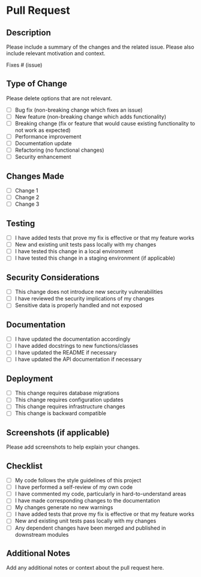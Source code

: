 # Pull Request

## Description
Please include a summary of the changes and the related issue. Please also include relevant motivation and context.

Fixes # (issue)

## Type of Change
Please delete options that are not relevant.

- [ ] Bug fix (non-breaking change which fixes an issue)
- [ ] New feature (non-breaking change which adds functionality)
- [ ] Breaking change (fix or feature that would cause existing functionality to not work as expected)
- [ ] Performance improvement
- [ ] Documentation update
- [ ] Refactoring (no functional changes)
- [ ] Security enhancement

## Changes Made
- [ ] Change 1
- [ ] Change 2
- [ ] Change 3

## Testing
- [ ] I have added tests that prove my fix is effective or that my feature works
- [ ] New and existing unit tests pass locally with my changes
- [ ] I have tested this change in a local environment
- [ ] I have tested this change in a staging environment (if applicable)

## Security Considerations
- [ ] This change does not introduce new security vulnerabilities
- [ ] I have reviewed the security implications of my changes
- [ ] Sensitive data is properly handled and not exposed

## Documentation
- [ ] I have updated the documentation accordingly
- [ ] I have added docstrings to new functions/classes
- [ ] I have updated the README if necessary
- [ ] I have updated the API documentation if necessary

## Deployment
- [ ] This change requires database migrations
- [ ] This change requires configuration updates
- [ ] This change requires infrastructure changes
- [ ] This change is backward compatible

## Screenshots (if applicable)
Please add screenshots to help explain your changes.

## Checklist
- [ ] My code follows the style guidelines of this project
- [ ] I have performed a self-review of my own code
- [ ] I have commented my code, particularly in hard-to-understand areas
- [ ] I have made corresponding changes to the documentation
- [ ] My changes generate no new warnings
- [ ] I have added tests that prove my fix is effective or that my feature works
- [ ] New and existing unit tests pass locally with my changes
- [ ] Any dependent changes have been merged and published in downstream modules

## Additional Notes
Add any additional notes or context about the pull request here.